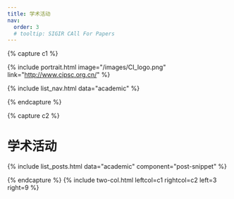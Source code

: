 ```yaml
---
title: 学术活动
nav:
  order: 3
  # tooltip: SIGIR CAll For Papers
---
```


{% capture c1 %}

{% include portrait.html image="/images/CI_logo.png" link="http://www.cipsc.org.cn/" %}

{% include list_nav.html data="academic" %}

{% endcapture %}

{% capture c2 %}

# <i class="fas fa-feather-alt"></i>学术活动
<p></p>
{% include list_posts.html data="academic" component="post-snippet" %}

{% endcapture %}
{% include two-col.html leftcol=c1 rightcol=c2 left=3 right=9 %}